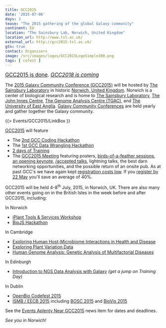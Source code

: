 ```yaml
---
title: GCC2015
date: '2015-07-06'
days: 3
tease: "The 2015 gathering of the global Galaxy community"
continent: EU
location: "The Sainsbury Lab, Norwich, United Kingdom"
location_url: http://www.tsl.ac.uk/
external_url: http://gcc2015.tsl.ac.uk/
gtn: true
contact: Organisers
image: /src/images/logos/GCC2015LogoSimple300.png
tags: [ cofest ]
---
```


 <span style="font-size: larger;">[GCC2015 is done](http://gcc2015.tsl.ac.uk/). *[GCC2018 is coming](https://gccbosc2018.sched.com/)*</span>

The [2015 Galaxy Community Conference (GCC2015)](http://gcc2015.tsl.ac.uk/) will be hosted by [The Sainsbury Laboratory](http://tsl.ac.uk/) in historic [Norwich, United Kingdom](http://www.visitnorwich.co.uk/).  Norwich is a center of biological research and is home to [The Sainsbury Laboratory](http://www.tsl.ac.uk/), [The John Innes Centre](https://www.jic.ac.uk/), [The Genome Analysis Centre (TGAC)](http://www.tgac.ac.uk/), and [The University of East Anglia](http://www.uea.ac.uk/).  [Galaxy Community Conferences](/src/gcc/index.md) are held yearly and gather together the Galaxy community.

{{> Events/GCC2015/LinkBox }}

[GCC2015](http://gcc2015.tsl.ac.uk/) will feature

* The [2nd GCC Coding Hackathon](http://gcc2015.tsl.ac.uk/hackathon)
* The [1st GCC Data Wrangling Hackathon](http://gcc2015.tsl.ac.uk/data-hackathon)
* [2 days of Training](http://gcc2015.tsl.ac.uk/Training-Day)
* The [GCC2015 Meeting](http://gcc2015.tsl.ac.uk/Conference) featuring posters, [birds-of-a-feather sessions](https://wiki.galaxyproject.org/Events/GCC2015/BoFs), [an opening keynote](http://gcc2015.tsl.ac.uk/keynote-speaker/), [/accepted talks](http://gcc2015.tsl.ac.uk/abstracts), lightning talks, the best darn networking opportunities, and the possible return of an onsite pub. As at past GCC's we have again kept [registration costs low](http://gcc2015.tsl.ac.uk/registration/). If you [register by 22 May](http://gcc2015.tsl.ac.uk/registration/) you'll save an average of 40%.

GCC2015 will be held 4-8<sup>th</sup> July, 2015, in Norwich, UK.  There are also many other events going on in the British Isles in the week before and after GCC2015, including:

 In Norwich 
* [iPlant Tools & Services Workshop](http://www.tgac.ac.uk/361_Division/training-programme/courses-workshops/tgac-events/iplant-tools-and-services/)
* [BioJS Hackathon](http://biojs.net/)

 In Cambridge
* [Exploring Human Host-Microbiome Interactions in Health and Disease](https://registration.hinxton.wellcome.ac.uk/display_info.asp?id=480)
* [Exploring Plant Variation Data](http://www.ebi.ac.uk/training/course/mining-plant-variation-data)
* [Human Genome Analysis: Genetic Analysis of Multifactorial Diseases](http://www.wellcome.ac.uk/Education-resources/Courses-and-conferences/Advanced-Courses-and-Scientific-Conferences/Advanced-Courses/WTX026851.htm)

 In Edinburgh
* [Introduction to NGS Data Analysis with Galaxy](https://genomics.ed.ac.uk/introduction-ngs-data-analysis-galaxy) *(get a jump on Training Day)*

 In Dublin
* [OpenBio Codefest 2015](http://www.open-bio.org/wiki/Codefest_2015)
* [ISMB / EECB 2015](http://www.iscb.org/ismbeccb2015) including [BOSC 2015](http://www.open-bio.org/wiki/BOSC_2015) and [BioVis 2015](http://www.biovis.net/)

See the [Events Aplenty Near GCC2015](/src/news/near-gcc2015/index.md) news item for dates and deadlines.

*See you in Norwich!*
